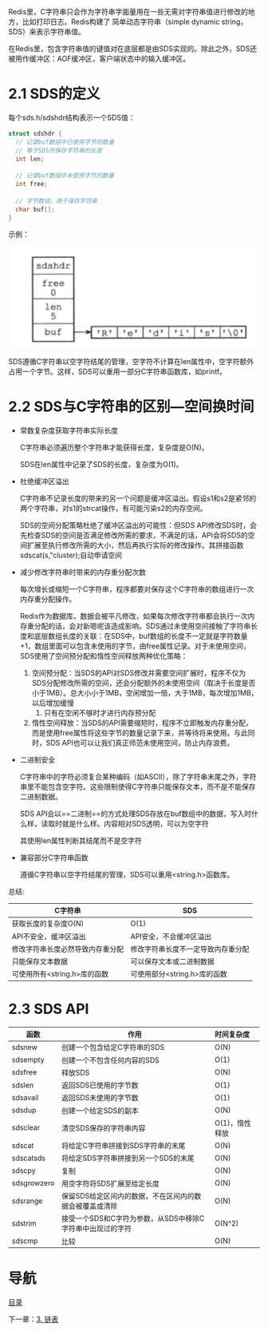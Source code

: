 Redis里，C字符串只会作为字符串字面量用在一些无需对字符串值进行修改的地方，比如打印日志。Redis构建了 简单动态字符串（simple dynamic string，SDS）来表示字符串值。

在Redis里，包含字符串值的键值对在底层都是由SDS实现的。除此之外，SDS还被用作缓冲区：AOF缓冲区，客户端状态中的输入缓冲区。

# 2.1 SDS的定义

每个sds.h/sdshdr结构表示一个SDS值：

```c
struct sdshdr {
  // 记录buf数组中已使用字节的数量
  // 等于SDS所保存字符串的长度
  int len;
  
  // 记录buf数组中未使用字节的数量
  int free;
  
  // 字节数组，用于保存字符串
  char buf[];
}
```

示例：

![sds-example](img/chap2/sds-example.png)

SDS遵循C字符串以空字符结尾的管理，空字符不计算在len属性中，空字符额外占用一个字节。这样，SDS可以重用一部分C字符串函数库，如printf。

# 2.2 SDS与C字符串的区别—空间换时间

- 常数复杂度获取字符串实际长度

  C字符串必须遍历整个字符串才能获得长度，复杂度是O(N)。

  SDS在len属性中记录了SDS的长度，复杂度为O(1)。

- 杜绝缓冲区溢出

  C字符串不记录长度的带来的另一个问题是缓冲区溢出。假设s1和s2是紧邻的两个字符串，对s1的strcat操作，有可能污染s2的内存空间。

  SDS的空间分配策略杜绝了缓冲区溢出的可能性：但SDS API修改SDS时，会先检查SDS的空间是否满足修改所需的要求，不满足的话，API会将SDS的空间扩展至执行修改所需的大小，然后再执行实际的修改操作。其拼接函数sdscat(s,"cluster);自动申请空间

- 减少修改字符串时带来的内存重分配次数

  每次增长或缩短一个C字符串，程序都要对保存这个C字符串的数组进行一次内存重分配操作。

  Redis作为数据库，数据会被平凡修改，如果每次修改字符串都会执行一次内存重分配的话，会对新嗯呢该造成影响。SDS通过未使用空间接触了字符串长度和底层数组长度的关联：在SDS中，buf数组的长度不一定就是字符数量+1，数组里面可以包含未使用的字节，由free属性记录。对于未使用空间，SDS使用了空间预分配和惰性空间释放两种优化策略：

  1. 空间预分配：当SDS的API对SDS修改并需要空间扩展时，程序不仅为SDS分配修改所需的空间，还会分配额外的未使用空间（取决于长度是否小于1MB）。总大小小于1MB，空闲增加一倍，大于1MB，每次增加1MB，以后增加缓慢
     1. 只有在空闲不够时才进行内存预分配
  2. 惰性空间释放：当SDS的API需要缩短时，程序不立即触发内存重分配，而是使用free属性将这些字节的数量记录下来，并等待将来使用。与此同时，SDS API也可以让我们真正师范未使用空间，防止内存浪费。

- 二进制安全

  C字符串中的字符必须复合某种编码（如ASCII），除了字符串末尾之外，字符串里不能包含空字符。这些限制使得C字符串只能保存文本，而不是不能保存二进制数据。

  SDS API会以==二进制==的方式处理SDS存放在buf数组中的数据，写入时什么样，读取时就是什么样。内容相对SDS透明，可以为空字符

  其使用len属性判断其结尾而不是空字符

- 兼容部分C字符串函数

  遵循C字符串以空字符结尾的管理，SDS可以重用<string.h>函数库。

  

总结:

| C字符串                | SDS                 |
| ------------------- | ------------------- |
| 获取长度的复杂度O(N)        | O(1)                |
| API不安全，缓冲区溢出        | API安全，不会缓冲区溢出       |
| 修改字符串长度必然导致内存重分配    | 修改字符串长度不一定导致内存重分配   |
| 只能保存文本数据            | 可以保存文本或二进制数据        |
| 可使用所有<string.h>库的函数 | 可使用部分<string.h>库的函数 |

# 2.3 SDS API

| 函数          | 作用                                | 时间复杂度     |
| ----------- | --------------------------------- | :-------- |
| sdsnew      | 创建一个包含给定C字符串的SDS                  | O(N)      |
| sdsempty    | 创建一个不包含任何内容的SDS                   | O(1)      |
| sdsfree     | 释放SDS                             | O(N)      |
| sdslen      | 返回SDS已使用的字节数                      | O(1)      |
| sdsavail    | 返回SDS未使用的字节数                      | O(1)      |
| sdsdup      | 创建一个给定SDS的副本                      | O(N)      |
| sdsclear    | 清空SDS保存的字符串内容                     | O(1)，惰性释放 |
| sdscat      | 将给定C字符串拼接到SDS字符串的末尾               | O(N)      |
| sdscatsds   | 将给定SDS字符串拼接到另一个SDS的末尾             | O(N)      |
| sdscpy      | 复制                                | O(N)      |
| sdsgrowzero | 用空字符将SDS扩展至给定长度                   | O(N)      |
| sdsrange    | 保留SDS给定区间内的数据，不在区间内的数据会被覆盖或清除     | O(N)      |
| sdstrim     | 接受一个SDS和C字符为参数，从SDS中移除C字符串中出现过的字符 | O(N^2)    |
| sdscmp      | 比较                                | O(N)      |

# 导航

[目录](README.md)

下一章：[3. 链表](ch3.md)

